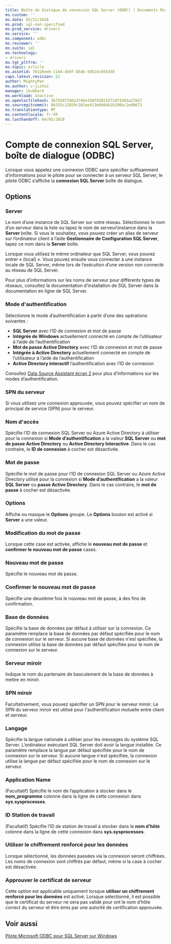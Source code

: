 ```yaml
---
title: Boîte de dialogue de connexion SQL Server (ODBC) | Documents Microsoft
ms.custom: ''
ms.date: 03/21/2018
ms.prod: sql-non-specified
ms.prod_service: drivers
ms.service: ''
ms.component: odbc
ms.reviewer: ''
ms.suite: sql
ms.technology:
- drivers
ms.tgt_pltfrm: ''
ms.topic: article
ms.assetid: 76326eeb-1144-4b9f-85db-50524c655d30
caps.latest.revision: 22
author: MightyPen
ms.author: v-jizho2
manager: jhubbard
ms.workload: Inactive
ms.openlocfilehash: 367559719da374be358f93821572df4365a278d7
ms.sourcegitcommit: 8b332c12850c283ae413e0b04b2b290ac2edb672
ms.translationtype: MT
ms.contentlocale: fr-FR
ms.lasthandoff: 04/05/2018
---
```

# <a name="sql-server-login-dialog-box-odbc"></a>Compte de connexion SQL Server, boîte de dialogue (ODBC)

Lorsque vous appelez une connexion ODBC sans spécifier suffisamment d’informations pour le pilote pour se connecter à un serveur SQL Server, le pilote ODBC s’affiche la **connexion SQL Server** boîte de dialogue.

## <a name="options"></a>Options

### <a name="server"></a>Server

Le nom d’une instance de SQL Server sur votre réseau. Sélectionnez le nom d’un serveur dans la liste ou tapez le nom de serveur\instance dans la **Server** boîte. Si vous le souhaitez, vous pouvez créer un alias de serveur sur l’ordinateur client à l’aide **Gestionnaire de Configuration SQL Server**, tapez ce nom dans la **Server** boîte.

Lorsque vous utilisez le même ordinateur que SQL Server, vous pouvez entrer « (local) ». Vous pouvez ensuite vous connecter à une instance locale de SQL Server, même lors de l’exécution d’une version non connecté au réseau de SQL Server.

Pour plus d’informations sur les noms de serveur pour différents types de réseaux, consultez la documentation d’installation de SQL Server dans la documentation en ligne de SQL Server.

### <a name="authentication-mode"></a>Mode d'authentification

Sélectionne le mode d’authentification à partir d’une des opérations suivantes :
- **SQL Server** avec l’ID de connexion et mot de passe
- **Intégrée de Windows** actuellement connecté en compte de l’utilisateur à l’aide de l’authentification
- **Mot de passe Active Directory** avec l’ID de connexion et mot de passe
- **Intégrée à Active Directory** actuellement connecté en compte de l’utilisateur à l’aide de l’authentification
- **Active Directory interactif** l’authentification avec l’ID de connexion

Consultez [Data Source Assistant écran 2](../../../connect/odbc/windows/dsn-wizard-2.md) pour plus d’informations sur les modes d’authentification.

### <a name="server-spn"></a>SPN du serveur

Si vous utilisez une connexion approuvée, vous pouvez spécifier un nom de principal de service (SPN) pour le serveur.

### <a name="login-id"></a>Nom d'accès

Spécifie l’ID de connexion SQL Server ou Azure Active Directory à utiliser pour la connexion si **Mode d’authentification** a la valeur **SQL Server** ou **mot de passe Active Directory** ou **Active Directory Interactive**. Dans le cas contraire, le **ID de connexion** à cocher est désactivée.

### <a name="password"></a>Mot de passe

Spécifie le mot de passe pour l’ID de connexion SQL Server ou Azure Active Directory utilisé pour la connexion si **Mode d’authentification** a la valeur **SQL Server** ou **passe Active Directory**. Dans le cas contraire, le **mot de passe** à cocher est désactivée.

### <a name="options"></a>Options

Affiche ou masque le **Options** groupe. Le **Options** bouton est activé si **Server** a une valeur.

### <a name="change-password"></a>Modification du mot de passe

Lorsque cette case est activée, affiche le **nouveau mot de passe** et **confirmer le nouveau mot de passe** cases.

### <a name="new-password"></a>Nouveau mot de passe

Spécifie le nouveau mot de passe.

### <a name="confirm-new-password"></a>Confirmer le nouveau mot de passe

Spécifie une deuxième fois le nouveau mot de passe, à des fins de confirmation.

### <a name="database"></a>Base de données

Spécifie la base de données par défaut à utiliser sur la connexion. Ce paramètre remplace la base de données par défaut spécifiée pour le nom de connexion sur le serveur. Si aucune base de données n'est spécifiée, la connexion utilise la base de données par défaut spécifiée pour le nom de connexion sur le serveur.

### <a name="mirror-server"></a>Serveur miroir

Indique le nom du partenaire de basculement de la base de données à mettre en miroir.

### <a name="mirror-spn"></a>SPN miroir

Facultativement, vous pouvez spécifier un SPN pour le serveur miroir. Le SPN du serveur miroir est utilisé pour l'authentification mutuelle entre client et serveur.

### <a name="language"></a>Langage

Spécifie la langue nationale à utiliser pour les messages du système SQL Server. L’ordinateur exécutant SQL Server doit avoir la langue installée. Ce paramètre remplace la langue par défaut spécifiée pour le nom de connexion sur le serveur. Si aucune langue n'est spécifiée, la connexion utilise la langue par défaut spécifiée pour le nom de connexion sur le serveur.

### <a name="application-name"></a>Application Name

(Facultatif) Spécifie le nom de l’application à stocker dans le **nom_programme** colonne dans la ligne de cette connexion dans **sys.sysprocesses**.

### <a name="workstation-id"></a>ID Station de travail

(Facultatif) Spécifie l’ID de station de travail à stocker dans le **nom d’hôte** colonne dans la ligne de cette connexion dans **sys.sysprocesses**.

### <a name="use-strong-encryption-for-data"></a>Utiliser le chiffrement renforcé pour les données

Lorsque sélectionné, les données passées via la connexion seront chiffrées. Les noms de connexion sont chiffrés par défaut, même si la case à cocher est désactivée.

### <a name="trust-server-certificate"></a>Approuver le certificat de serveur

Cette option est applicable uniquement lorsque **utiliser un chiffrement renforcé pour les données** est activé. Lorsque sélectionné, il est possible que le certificat du serveur ne sera pas validé pour ont le nom d’hôte correct du serveur et être émis par une autorité de certification approuvée.

## <a name="see-also"></a>Voir aussi

[Pilote Microsoft ODBC pour SQL Server sur Windows](../../../connect/odbc/windows/microsoft-odbc-driver-for-sql-server-on-windows.md)
